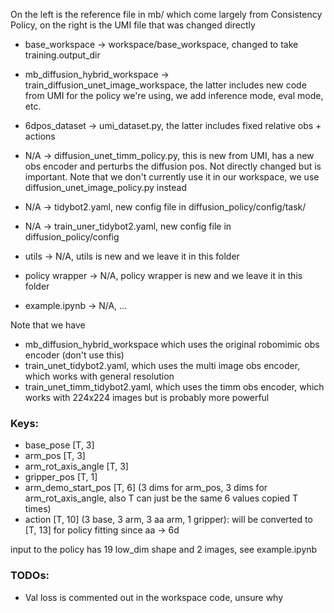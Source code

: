 On the left is the reference file in mb/ which come largely from Consistency Policy, on the right is the UMI file that was changed directly 
- base_workspace -> workspace/base_workspace, changed to take training.output_dir
- mb_diffusion_hybrid_workspace -> train_diffusion_unet_image_workspace, the latter includes new code from UMI for the policy we're using, we add inference mode, eval mode, etc. 
- 6dpos_dataset -> umi_dataset.py, the latter includes fixed relative obs + actions

- N/A -> diffusion_unet_timm_policy.py, this is new from UMI, has a new obs encoder and perturbs the diffusion pos. Not directly changed but is important. Note that we don't currently use it in our workspace, we use diffusion_unet_image_policy.py instead
- N/A -> tidybot2.yaml, new config file in diffusion_policy/config/task/
- N/A -> train_uner_tidybot2.yaml, new config file in diffusion_policy/config

- utils -> N/A, utils is new and we leave it in this folder
- policy wrapper -> N/A, policy wrapper is new and we leave it in this folder
- example.ipynb -> N/A, ...

Note that we have 
- mb_diffusion_hybrid_workspace which uses the original robomimic obs encoder (don't use this)
- train_unet_tidybot2.yaml, which uses the multi image obs encoder, which works with general resolution
- train_unet_timm_tidybot2.yaml, which uses the timm obs encoder, which works with 224x224 images but is probably more powerful

### Keys:
- base_pose [T, 3]
- arm_pos [T, 3]
- arm_rot_axis_angle [T, 3]
- gripper_pos [T, 1]
- arm_demo_start_pos [T, 6] (3 dims for arm_pos, 3 dims for arm_rot_axis_angle, also T can just be the same 6 values copied T times)
- action [T, 10] (3 base, 3 arm, 3 aa arm, 1 gripper): will be converted to [T, 13] for policy fitting since aa -> 6d

input to the policy has 19 low_dim shape and 2 images, see example.ipynb

### TODOs:
- Val loss is commented out in the workspace code, unsure why

